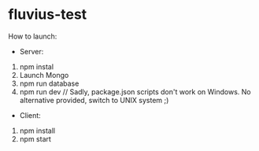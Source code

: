 # fluvius-test

How to launch:
- Server:
1. npm instal
2. Launch Mongo
3. npm run database
4. npm run dev
// Sadly, package.json scripts don't work on Windows. No alternative provided, switch to UNIX system ;)
- Client:
1. npm install
2. npm start
